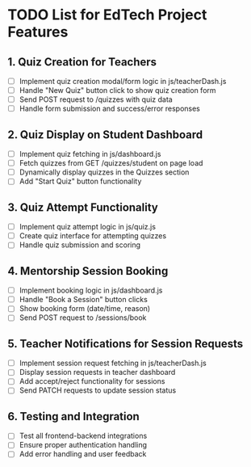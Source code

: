 # TODO List for EdTech Project Features

## 1. Quiz Creation for Teachers
- [ ] Implement quiz creation modal/form logic in js/teacherDash.js
- [ ] Handle "New Quiz" button click to show quiz creation form
- [ ] Send POST request to /quizzes with quiz data
- [ ] Handle form submission and success/error responses

## 2. Quiz Display on Student Dashboard
- [ ] Implement quiz fetching in js/dashboard.js
- [ ] Fetch quizzes from GET /quizzes/student on page load
- [ ] Dynamically display quizzes in the Quizzes section
- [ ] Add "Start Quiz" button functionality

## 3. Quiz Attempt Functionality
- [ ] Implement quiz attempt logic in js/quiz.js
- [ ] Create quiz interface for attempting quizzes
- [ ] Handle quiz submission and scoring

## 4. Mentorship Session Booking
- [ ] Implement booking logic in js/dashboard.js
- [ ] Handle "Book a Session" button clicks
- [ ] Show booking form (date/time, reason)
- [ ] Send POST request to /sessions/book

## 5. Teacher Notifications for Session Requests
- [ ] Implement session request fetching in js/teacherDash.js
- [ ] Display session requests in teacher dashboard
- [ ] Add accept/reject functionality for sessions
- [ ] Send PATCH requests to update session status

## 6. Testing and Integration
- [ ] Test all frontend-backend integrations
- [ ] Ensure proper authentication handling
- [ ] Add error handling and user feedback
